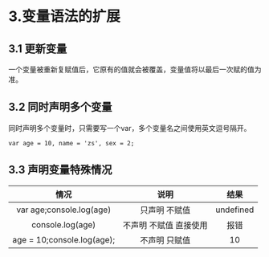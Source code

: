 # 3.变量语法的扩展

## 3.1 更新变量

一个变量被重新复赋值后，它原有的值就会被覆盖，变量值将以最后一次赋的值为准。

## 3.2 同时声明多个变量

同时声明多个变量时，只需要写一个var，多个变量名之间使用英文逗号隔开。

    var age = 10, name = 'zs', sex = 2;

## 3.3 声明变量特殊情况

|情况|说明|结果|
|:-:|:--:|:-:|
|var age;console.log(age)|只声明 不赋值|undefined|
|console.log(age)|不声明 不赋值 直接使用|报错|
|age = 10;console.log(age);|不声明 只赋值|10|


